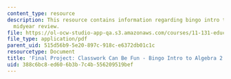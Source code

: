 ```yaml
---
content_type: resource
description: This resource contains information regarding bingo intro to algebra 2
  midyear review.
file: https://ol-ocw-studio-app-qa.s3.amazonaws.com/courses/11-131-educational-theory-and-practice-iii-spring-2012/388c6bc8ed606b3b7c4b556209519bef_MIT11_131S12_Binmdrvew.pdf
file_type: application/pdf
parent_uid: 515d56b9-5e20-897c-918c-e6372db01c1c
resourcetype: Document
title: 'Final Project: Classwork Can Be Fun - Bingo Intro to Algebra 2 Midyear Review'
uid: 388c6bc8-ed60-6b3b-7c4b-556209519bef
---
```

